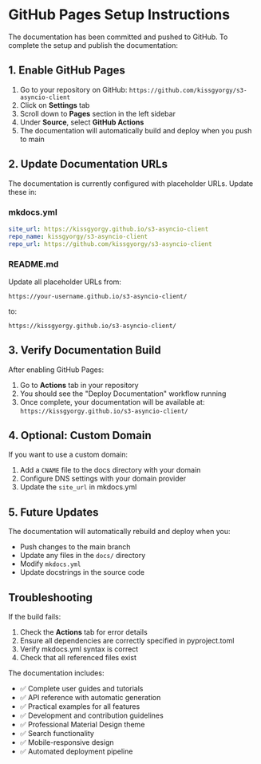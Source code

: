 # GitHub Pages Setup Instructions

The documentation has been committed and pushed to GitHub. To complete the setup and publish the documentation:

## 1. Enable GitHub Pages

1. Go to your repository on GitHub: `https://github.com/kissgyorgy/s3-asyncio-client`
2. Click on **Settings** tab
3. Scroll down to **Pages** section in the left sidebar
4. Under **Source**, select **GitHub Actions**
5. The documentation will automatically build and deploy when you push to main

## 2. Update Documentation URLs

The documentation is currently configured with placeholder URLs. Update these in:

### mkdocs.yml
```yaml
site_url: https://kissgyorgy.github.io/s3-asyncio-client
repo_name: kissgyorgy/s3-asyncio-client
repo_url: https://github.com/kissgyorgy/s3-asyncio-client
```

### README.md
Update all placeholder URLs from:
```
https://your-username.github.io/s3-asyncio-client/
```
to:
```
https://kissgyorgy.github.io/s3-asyncio-client/
```

## 3. Verify Documentation Build

After enabling GitHub Pages:

1. Go to **Actions** tab in your repository
2. You should see the "Deploy Documentation" workflow running
3. Once complete, your documentation will be available at:
   `https://kissgyorgy.github.io/s3-asyncio-client/`

## 4. Optional: Custom Domain

If you want to use a custom domain:

1. Add a `CNAME` file to the docs directory with your domain
2. Configure DNS settings with your domain provider
3. Update the `site_url` in mkdocs.yml

## 5. Future Updates

The documentation will automatically rebuild and deploy when you:
- Push changes to the main branch
- Update any files in the `docs/` directory
- Modify `mkdocs.yml`
- Update docstrings in the source code

## Troubleshooting

If the build fails:
1. Check the **Actions** tab for error details
2. Ensure all dependencies are correctly specified in pyproject.toml
3. Verify mkdocs.yml syntax is correct
4. Check that all referenced files exist

The documentation includes:
- ✅ Complete user guides and tutorials
- ✅ API reference with automatic generation
- ✅ Practical examples for all features
- ✅ Development and contribution guidelines
- ✅ Professional Material Design theme
- ✅ Search functionality
- ✅ Mobile-responsive design
- ✅ Automated deployment pipeline